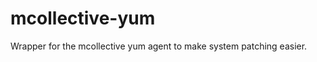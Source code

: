 mcollective-yum
===============

Wrapper for the mcollective yum agent to make system patching easier.
